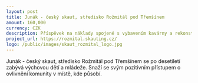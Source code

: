 ```yaml
---
layout: post
title: Junák - český skaut, středisko Rožmitál pod Třemšínem
amount: 160,000
currency: CZK
description: Příspěvek na náklady spojené s vybavením kavárny a rekonstrukci objektu skautské hájovny
project_url: https://rozmital.skauting.cz/
logo: /public/images/skaut_rozmital_logo.jpg
---
```


Junák - český skaut, středisko Rožmitál pod Třemšínem se po desetiletí zabývá výchovou dětí a mládeže. Snaží se svým pozitivním přístupem o ovlivnění komunity v místě, kde působí.


